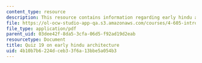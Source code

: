 ```yaml
---
content_type: resource
description: This resource contains information regarding early hindu architecture.
file: https://ol-ocw-studio-app-qa.s3.amazonaws.com/courses/4-605-introduction-to-the-history-and-theory-of-architecture-spring-2012/4b10b7b6224dceb33f6a13bbe5a054b3_MIT4_605S12_quiz19.pdf
file_type: application/pdf
parent_uid: 03dee42f-8da5-3cfa-06d5-f92ad19d2eab
resourcetype: Document
title: Quiz 19 on early hindu architecture
uid: 4b10b7b6-224d-ceb3-3f6a-13bbe5a054b3
---
```

